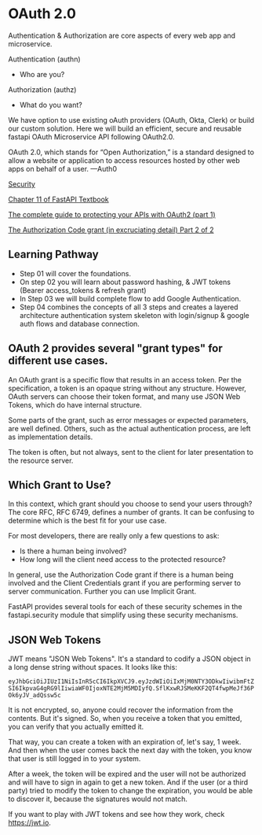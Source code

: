 # OAuth 2.0

Authentication & Authorization are core aspects of every web app and microservice. 

Authentication (authn)
- Who are you?

Authorization (authz)
- What do you want?

We have option to use existing oAuth providers (OAuth, Okta, Clerk) or build our custom solution. Here we will build an efficient, secure and reusable fastapi OAuth Microservice API following OAuth2.0.

OAuth 2.0, which stands for “Open Authorization,” is a standard designed to allow a
website or application to access resources hosted by other web apps on behalf of a user. —Auth0

[Security](https://fastapi.tiangolo.com/tutorial/security/)

[Chapter 11 of FastAPI Textbook](https://www.amazon.com/FastAPI-Bill-Lubanovic-ebook/dp/B0CLKZJSGV/ref=sr_1_1)

[The complete guide to protecting your APIs with OAuth2 (part 1)](https://stackoverflow.blog/2022/12/22/the-complete-guide-to-protecting-your-apis-with-oauth2/)

[The Authorization Code grant (in excruciating detail) Part 2 of 2](https://stackoverflow.blog/2022/04/14/the-authorization-code-grant-in-excruciating-detail/)

## Learning Pathway

- Step 01 will cover the foundations. 
- On step 02 you will learn about password hashing, & JWT tokens (Bearer access_tokens & refresh grant)
- In Step 03 we will build complete flow to add Google Authentication.
- Step 04 combines the concepts of all 3 steps and creates a layered architecture authentication system skeleton with login/signup & google auth flows and database connection.

## OAuth 2 provides several "grant types" for different use cases. 

An OAuth grant is a specific flow that results in an access token. Per the specification, a token is an opaque string without any structure. However, OAuth servers can choose their token format, and many use JSON Web Tokens, which do have internal structure. 

Some parts of the grant, such as error messages or expected parameters, are well defined. Others, such as the actual authentication process, are left as implementation details.

The token is often, but not always, sent to the client for later presentation to the resource server. 

## Which Grant to Use?
In this context, which grant should you choose to send your users through? The core RFC, RFC 6749, defines a number of grants. It can be confusing to determine which is the best fit for your use case.

For most developers, there are really only a few questions to ask:

- Is there a human being involved?
- How long will the client need access to the protected resource?

In general, use the Authorization Code grant if there is a human being involved and the Client Credentials grant if you are performing server to server communication. Further you can use Implicit Grant.

FastAPI provides several tools for each of these security schemes in the fastapi.security module that simplify using these security mechanisms.

## JSON Web Tokens

JWT means "JSON Web Tokens". It's a standard to codify a JSON object in a long dense string without spaces. It looks like this:

`eyJhbGciOiJIUzI1NiIsInR5cCI6IkpXVCJ9.eyJzdWIiOiIxMjM0NTY3ODkwIiwibmFtZSI6IkpvaG4gRG9lIiwiaWF0IjoxNTE2MjM5MDIyfQ.SflKxwRJSMeKKF2QT4fwpMeJf36POk6yJV_adQssw5c`

It is not encrypted, so, anyone could recover the information from the contents. But it's signed. So, when you receive a token that you emitted, you can verify that you actually emitted it.

That way, you can create a token with an expiration of, let's say, 1 week. And then when the user comes back the next day with the token, you know that user is still logged in to your system.

After a week, the token will be expired and the user will not be authorized and will have to sign in again to get a new token. And if the user (or a third party) tried to modify the token to change the expiration, you would be able to discover it, because the signatures would not match.

If you want to play with JWT tokens and see how they work, check https://jwt.io.